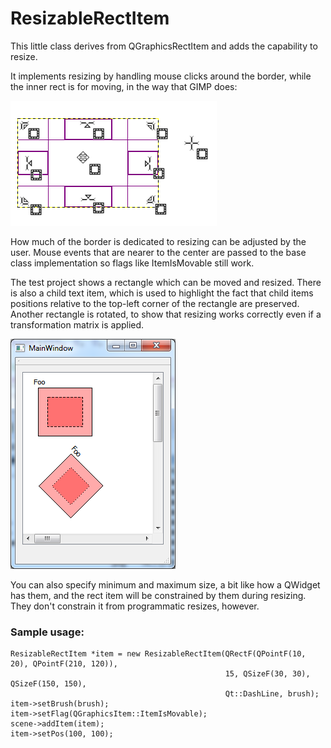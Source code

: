 # ResizableRectItem

This little class derives from QGraphicsRectItem and adds the capability to resize.

It implements resizing by handling mouse clicks around the border, while the inner rect is for moving, in the way that GIMP does:

![GIMP screenshot](gimp-select-area.png)

How much of the border is dedicated to resizing can be adjusted by the user. Mouse events that are nearer to the center are passed to the base class implementation so flags like ItemIsMovable still work.

The test project shows a rectangle which can be moved and resized. There is also a child text item, which is used to highlight the fact that child items positions relative to the top-left corner of the rectangle are preserved. Another rectangle is rotated, to show that resizing works correctly even if a transformation matrix is applied.

![screenshot](screenshot.png)

You can also specify minimum and maximum size, a bit like how a QWidget has them, and the rect item will be constrained by them during resizing. They don't constrain it from programmatic resizes, however.

### Sample usage:

    ResizableRectItem *item = new ResizableRectItem(QRectF(QPointF(10, 20), QPointF(210, 120)),
                                                    15, QSizeF(30, 30), QSizeF(150, 150),
                                                    Qt::DashLine, brush);
    item->setBrush(brush);
    item->setFlag(QGraphicsItem::ItemIsMovable);
    scene->addItem(item);
    item->setPos(100, 100);
